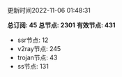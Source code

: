 更新时间2022-11-06 01:48:31

**总订阅: 45**
**总节点: 2301**
**有效节点: 431**
- ssr节点: 12
- v2ray节点: 245
- trojan节点: 43
- ss节点: 131
